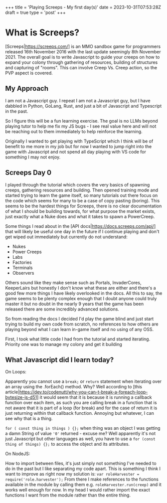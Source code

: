 +++
title = 'Playing Screeps - My first day(s)'
date = 2023-10-31T07:53:28Z
draft = true
type = 'post'
+++

# What is Screeps?

[Screeps|https://screeps.com/] is an MMO sandbox game for programmers released 16th November 2016 with the last update seemingly 8th November 2021. The overall goal is to write Javascript to guide your creeps on how to expand your colony through gathering of resources, building of structures and capturing of "rooms". This can involve Creep Vs. Creep action, so the PVP aspect is covered.

## My Approach

I am not a Javascript guy. I repeat I am not a Javascript guy, but I have dabbled in Python, GoLang, Rust, and just a bit of Javascript and Typescript in the past.

So I figure this will be a fun learning exercise. The goal is no LLMs beyond playing tutor to help me fix my JS bugs - I see real value here and will not be reaching out to them immediately to help reinforce the learning.

Originally I wanted to get playing with TypeScript which I think will be of benefit to me more in my job but for now I wanted to jump right into the game with Javascript and not spend all day playing with VS code for something I may not enjoy.

## Screeps Day 0

I played through the tutorial which covers the very basics of spawning creeps, gathering resources and building. Then opened training mode and started trying to learn the game itself, so many tutorials out there focus on the code which seems for many to be a case of copy pasting (boring). This seems to be the hardest things for Screeps, there is no clear documentation of what I should be building towards, for what purpose the market exists, just exactly what a Nuke does and what it takes to spawn a PowerCreep.

Some things I read about in the [API docs|https://docs.screeps.com/api/] that will likely be useful one day in the future if I continue playing and don't get wiped out immediately but currently do not understand:

- Nukes
- Power Creeps
- Labs
- Factories
- Terminals
- Observers

Others sound like they make sense such as Portals, InvaderCores, KeeperLairs but honestly I don't know what these are either and there's a good few more things I have likely overlooked in the docs. All this to say, the game seems to be plenty complex enough that I doubt anyone could truly master it but no doubt in the nearly 9 years that the game has been released there are some incredibly advanced solutions.

So from reading the docs I decided I'd play the game blind and just start trying to build my own code from scratch, no references to how others are playing beyond what I can learn in-game itself and no using of any OSS.

First, I took what little code I had from the tutorial and started iterating. Priority one was to manage my colony and get it building

## What Javascript did I learn today?

On Loops:

Apparently you cannot use a `break;` or `return` statement when iterating over an array using the .forEach() method. Why? Well according to [this article|https://dev.to/codenutt/why-you-can-t-break-a-foreach-loop-bytesize-js-d51] it would seem that it is because it is running a callback function over each item, as such you are calling break in a function that is not aware that it is part of a loop (for break) and for the case of return it is just returning within that callback function. Annoying but whatever, I can see why that is a thing.

`for ( const thing in things ) {};` when thing was an object I was getting a damn String of value `'0'` returned - excuse me? Well apparently it's not just Javascript but other languages as well, you have to use a `for (const thing of things) {};` to access the object and its attributes.

On NodeJS:

How to import between files, it's just simply not something I've needed to do in the past but I like separating my code apart. This is something I think I want to improve as right now my solution is:
`var roleHarvester = require('role.harvester');`
From there I make references to the functions available in the module by calling them e.g. `roleHarvester.run(creep)` and it works well enough for now.
In my head I would rather import the exact functions I want from the module rather than the entire thing.
